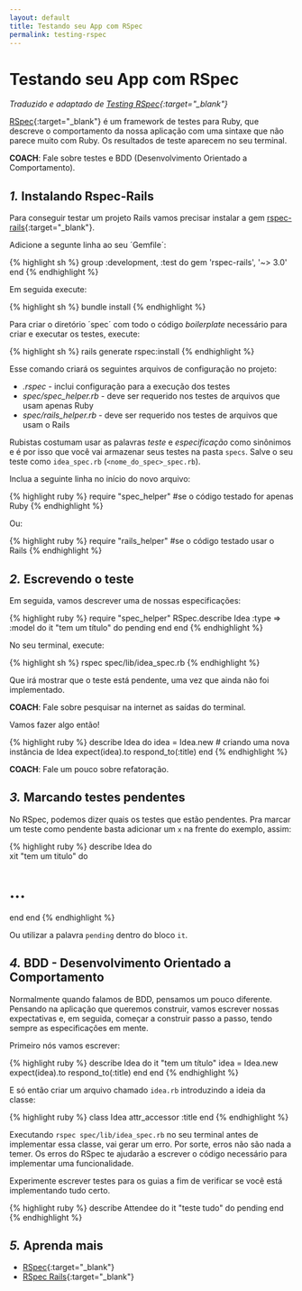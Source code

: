 ```yaml
---
layout: default
title: Testando seu App com RSpec
permalink: testing-rspec
---
```


# Testando seu App com RSpec

*Traduzido e adaptado de [Testing RSpec](http://guides.railsgirls.com/testing-rspec/){:target="_blank"}*

[RSpec](http://rspec.info/){:target="_blank"} é um framework de testes para Ruby, que descreve o comportamento da nossa aplicação com uma sintaxe que não parece muito com Ruby. Os resultados de teste aparecem no seu terminal.

**COACH**: Fale sobre testes e BDD (Desenvolvimento Orientado a Comportamento).

## *1.* Instalando Rspec-Rails

Para conseguir testar um projeto Rails vamos precisar instalar a gem [rspec-rails](https://github.com/rspec/rspec-rails){:target="_blank"}.

Adicione a segunte linha ao seu ´Gemfile´:

{% highlight sh %}
group :development, :test do
  gem 'rspec-rails', '~> 3.0'
end
{% endhighlight %}

Em seguida execute:

{% highlight sh %}
bundle install
{% endhighlight %}

Para criar o diretório ´spec´ com todo o código *boilerplate* necessário para criar e executar os testes, execute:

{% highlight sh %}
rails generate rspec:install
{% endhighlight %}

Esse comando criará os seguintes arquivos de configuração no projeto:

* *.rspec* - inclui configuração para a execução dos testes
* *spec/spec_helper.rb* - deve ser requerido nos testes de arquivos que usam apenas Ruby
* *spec/rails_helper.rb* - deve ser requerido nos testes de arquivos que usam o Rails

Rubistas costumam usar as palavras *teste* e *especificação* como sinônimos e é por isso que você vai armazenar seus testes na pasta `specs`. Salve o seu teste como `idea_spec.rb` (`<nome_do_spec>_spec.rb`).

Inclua a seguinte linha no início do novo arquivo:

{% highlight ruby %}
require "spec_helper" #se o código testado for apenas Ruby
{% endhighlight %}

 Ou:  

{% highlight ruby %}
require "rails_helper" #se o código testado usar o Rails
{% endhighlight %}

## *2.* Escrevendo o teste

Em seguida, vamos descrever uma de nossas especificações:

{% highlight ruby %}
require "spec_helper"
RSpec.describe Idea :type => :model do
  it "tem um título" do
    pending
  end
end
{% endhighlight %}

No seu terminal, execute:

{% highlight sh %}
rspec spec/lib/idea_spec.rb
{% endhighlight %}

Que irá mostrar que o teste está pendente, uma vez que ainda não foi implementado.

**COACH**: Fale sobre pesquisar na internet as saídas do terminal.

Vamos fazer algo então!

{% highlight ruby %}
describe Idea do
  idea = Idea.new # criando uma nova instância de Idea
  expect(idea).to respond_to(:title)
end
{% endhighlight %}

**COACH**: Fale um pouco sobre refatoração.  

## *3.* Marcando testes pendentes

No RSpec, podemos dizer quais os testes que estão pendentes. Pra marcar um teste como pendente basta adicionar um `x` na frente do exemplo, assim:

{% highlight ruby %}
describe Idea do  
  xit "tem um titulo" do
   # ...
  end
end
{% endhighlight %}

Ou utilizar a palavra `pending` dentro do bloco `it`.

## *4.* BDD - Desenvolvimento Orientado a Comportamento

Normalmente quando falamos de BDD, pensamos um pouco diferente. Pensando na aplicação que queremos construir, vamos escrever nossas expectativas e, em seguida, começar a construir passo a passo, tendo sempre as especificações em mente.

Primeiro nós vamos escrever:

{% highlight ruby %}
describe Idea do
  it "tem um título"
    idea = Idea.new
    expect(idea).to respond_to(:title)
  end
end
{% endhighlight %}

E só então criar um arquivo chamado `idea.rb` introduzindo a ideia da classe:

{% highlight ruby %}
class Idea
  attr_accessor :title
end
{% endhighlight %}

Executando `rspec spec/lib/idea_spec.rb` no seu terminal antes de implementar essa classe, vai gerar um erro. Por sorte, erros não são nada a temer. Os erros do RSpec te ajudarão a escrever o código necessário para implementar uma funcionalidade.

Experimente escrever testes para os guias a fim de verificar se você está implementando tudo certo.

{% highlight ruby %}
describe Attendee do
  it "teste tudo" do
  pending
end
{% endhighlight %}

## *5.* Aprenda mais

* [RSpec](https://relishapp.com/rspec){:target="_blank"}
* [RSpec Rails](https://github.com/rspec/rspec-rails){:target="_blank"}

